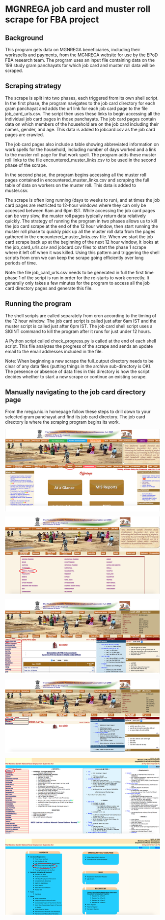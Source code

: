 # MGNREGA job card and muster roll scrape for FBA project

## Background

This program gets data on MGNREGA beneficiaries, including their workspells and payments, from the MGNREGA website for use by the EPoD FBA research team. The program uses an input file containing data on the 199 study gram panchayats for which job card and muster roll data will be scraped.

## Scraping strategy

The scrape is split into two phases, each triggered from its own shell script. In the first phase, the program navigates to the job card directory for each gram panchayat and adds the url link for each job card page to the file job_card_urls.csv. The script then uses these links to begin accessing all the individual job card pages in those panchayats. The job card pages contain data on which members of the household are on the job card including their names, gender, and age. This data is added to jobcard.csv as the job card pages are crawled.

The job card pages also include a table showing abbreviated information on work spells for the household, including number of days worked and a link to the muster roll page for that work spell. The program adds these muster roll links to the file encountered_muster_links.csv to be used in the second phase of the scrape.

In the second phase, the program begins accessing all the muster roll pages contained in encountered_muster_links.csv and scraping the full table of data on workers on the muster roll. This data is added to muster.csv.

The scrape is often long running (days to weeks to run), and at times the job card pages are restricted to 12-hour windows where they can only be accessed between 6am and 6pm IST. While accessing the job card pages can be very slow, the muster roll pages typically return data relatively quickly. The strategy of running the program in two phases allows us to kill the job card scrape at the end of the 12 hour window, then start running the muster roll phase to quickly pick up all the muster roll data from the pages gathered in the encountered_muster_links.csv file. When we start the job card scrape back up at the beginning of the next 12 hour window, it looks at the job_card_urls.csv and jobcard.csv files to start the phase 1 scrape where it left off when it was killed. Using this pattern and triggering the shell scripts from cron we can keep the scrape going efficiently over long periods of time.

Note: the file job_card_urls.csv needs to be generated in full the first time phase 1 of the script is run in order for the re-starts to work correctly. It generally only takes a few minutes for the program to access all the job card directory pages and generate this file.

## Running the program

The shell scripts are called separately from cron according to the timing of the 12 hour window. The job card script is called just after 6am IST and the muster script is called just after 6pm IST. The job card shell script uses a SIGINT command to kill the program after it runs for just under 12 hours.

A Python script called check_progress.py is called at the end of each shell script. This file analyzes the progress of the scrape and sends an update email to the email addresses included in the file.

Note: When beginning a new scrape the full_output directory needs to be clear of any data files (putting things in the archive sub-directory is OK). The presence or absence of data files in this directory is how the script decides whether to start a new scrape or continue an existing scrape.

## Manually navigating to the job card directory page

From the nrega.nic.in homepage follow these steps to drill down to your selected gram panchayat and find its job card directory. The job card directory is where the scraping program begins its work.

![alt text](img/1.png)

![alt text](img/2.png)

![alt text](img/3.png)

![alt text](img/4.png)

![alt text](img/5.png)

![alt text](img/6.png)

